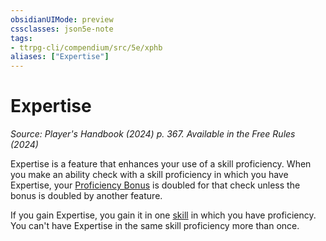 ```yaml
---
obsidianUIMode: preview
cssclasses: json5e-note
tags:
- ttrpg-cli/compendium/src/5e/xphb
aliases: ["Expertise"]
---
```

# Expertise
*Source: Player's Handbook (2024) p. 367. Available in the Free Rules (2024)* 

Expertise is a feature that enhances your use of a skill proficiency. When you make an ability check with a skill proficiency in which you have Expertise, your [Proficiency Bonus](2-Mechanics/CLI/rules/variant-rules/proficiency-xphb.md) is doubled for that check unless the bonus is doubled by another feature.

If you gain Expertise, you gain it in one [skill](2-Mechanics/CLI/rules/variant-rules/skill-xphb.md) in which you have proficiency. You can't have Expertise in the same skill proficiency more than once.